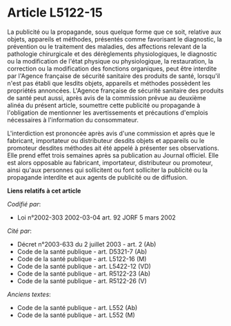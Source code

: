 # Article L5122-15

La publicité ou la propagande, sous quelque forme que ce soit, relative aux objets, appareils et méthodes, présentés comme
favorisant le diagnostic, la prévention ou le traitement des maladies, des affections relevant de la pathologie chirurgicale
et des dérèglements physiologiques, le diagnostic ou la modification de l'état physique ou physiologique, la restauration, la
correction ou la modification des fonctions organiques, peut être interdite par l'Agence française de sécurité sanitaire des
produits de santé, lorsqu'il n'est pas établi que lesdits objets, appareils et méthodes possèdent les propriétés annoncées.
L'Agence française de sécurité sanitaire des produits de santé peut aussi, après avis de la commission prévue au deuxième
alinéa du présent article, soumettre cette publicité ou propagande à l'obligation de mentionner les avertissements et
précautions d'emplois nécessaires à l'information du consommateur.

L'interdiction est prononcée après avis d'une commission et après que le fabricant, importateur ou distributeur desdits
objets et appareils ou le promoteur desdites méthodes ait été appelé à présenter ses observations. Elle prend effet trois
semaines après sa publication au Journal officiel. Elle est alors opposable au fabricant, importateur, distributeur ou
promoteur, ainsi qu'aux personnes qui sollicitent ou font solliciter la publicité ou la propagande interdite et aux agents de
publicité ou de diffusion.

**Liens relatifs à cet article**

_Codifié par_:

  - Loi n°2002-303 2002-03-04 art. 92 JORF 5 mars 2002

_Cité par_:

  - Décret n°2003-633 du 2 juillet 2003 - art. 2 (Ab)
  - Code de la santé publique - art. D5321-7 (Ab)
  - Code de la santé publique - art. L5122-16 (M)
  - Code de la santé publique - art. L5422-12 (VD)
  - Code de la santé publique - art. R5122-23 (Ab)
  - Code de la santé publique - art. R5122-26 (V)

_Anciens textes_:

  - Code de la santé publique - art. L552 (Ab)
  - Code de la santé publique - art. L552 (M)

